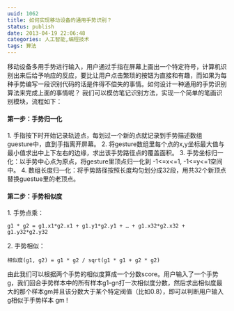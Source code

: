 ```yaml
---
uuid: 1062
title: 如何实现移动设备的通用手势识别？
status: publish
date: 2013-04-19 22:06:48
categories: 人工智能,编程技术
tags: 算法
---
```

移动设备多用手势进行输入，用户通过手指在屏幕上画出一个特定符号，计算机识别出来后给予响应的反应，要比让用户点击繁琐的按钮为直接和有趣，而如果为每种手势编写一段识别代码的话是件得不偿失的事情。如何设计一种通用的手势识别算法来完成上面的事情呢？ 我们可以模仿笔记识别方法，实现一个简单的笔画识别模块，流程如下： 

#### 第一步：手势归一化 

1\. 手指按下时开始记录轨迹点，每划过一个新的点就记录到手势描述数组guesture中，直到手指离开屏幕。 
2\. 将gesture数组里每个点的x,y坐标最大值与最小值求出中上下左右的边缘，求出该手势路径点的覆盖面积。 
3\. 手势坐标归一化：以手势中心点为原点，将gesture里顶点归一化到 -1<=x<=1, -1<=y<=1空间中。 
4\. 数组长度归一化：将手势路径按照长度均匀划分成32段，用共32个新顶点替换guestue里的老顶点。 

#### 第二步：手势相似度 

1\. 手势点乘：

	g1 * g2 = g1.x1*g2.x1 + g1.y1*g2.y1 + … + g1.x32*g2.x32 + g1.y32*g2.y32 

2\. 手势相似：

    相似度(g1, g2) = g1 * g2 / sqrt(g1 * g1 + g2 * g2)

由此我们可以根据两个手势的相似度算成一个分数score。用户输入了一个手势g，我们回合手势样本中的所有样本g1-gn打一次相似度分数，然后求出相似度最大的那个样本gm并且该分数大于某个特定阀值（比如0.8），即可以判断用户输入g相似于手势样本 gm !
